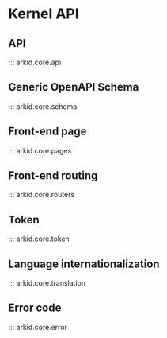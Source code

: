 # Kernel API

## API
::: arkid.core.api

## Generic OpenAPI Schema
::: arkid.core.schema

## Front-end page
::: arkid.core.pages

## Front-end routing
::: arkid.core.routers

## Token
::: arkid.core.token

## Language internationalization
::: arkid.core.translation

## Error code
::: arkid.core.error